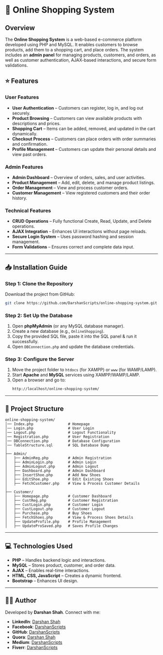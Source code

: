 # 🛒 Online Shopping System

## Overview

The **Online Shopping System** is a web-based e-commerce platform developed using PHP and MySQL. It enables customers to browse products, add them to a shopping cart, and place orders. The system includes an **admin panel** for managing products, customers, and orders, as well as customer authentication, AJAX-based interactions, and secure form validations.

## ⭐ Features

### User Features
- **User Authentication** – Customers can register, log in, and log out securely.
- **Product Browsing** – Customers can view available products with descriptions and prices.
- **Shopping Cart** – Items can be added, removed, and updated in the cart dynamically.
- **Checkout Process** – Customers can place orders with order summaries and confirmation.
- **Profile Management** – Customers can update their personal details and view past orders.

### Admin Features
- **Admin Dashboard** – Overview of orders, sales, and user activities.
- **Product Management** – Add, edit, delete, and manage product listings.
- **Order Management** – View and process customer orders.
- **Customer Management** – View registered customers and their order history.

### Technical Features
- **CRUD Operations** – Fully functional Create, Read, Update, and Delete operations.
- **AJAX Integration** – Enhances UI interactions without page reloads.
- **Secure Login System** – Uses password hashing and session management.
- **Form Validations** – Ensures correct and complete data input.

---

## 📥 Installation Guide

### Step 1: Clone the Repository
Download the project from GitHub:
```sh
git clone https://github.com/DarshanScripts/online-shopping-system.git
```

### Step 2: Set Up the Database
1. Open **phpMyAdmin** (or any MySQL database manager).
2. Create a new database (e.g., `OnlineShopping`).
3. Copy the provided SQL file, paste it into the SQL panel & run it successfully.
4. Open `DBConnection.php` and update the database credentials.

### Step 3: Configure the Server
1. Move the project folder to `htdocs` (for XAMPP) or `www` (for WAMP/LAMP).
2. Start **Apache** and **MySQL** services using XAMPP/WAMP/LAMP.
3. Open a browser and go to:
   ```sh
   http://localhost/online-shopping-system/
   ```

---

## 📂 Project Structure

```
online-shopping-system/
│── Index.php                # Homepage
│── Login.php                # User Login
│── Logout.php               # Logout Functionality
│── Registration.php         # User Registration
│── DBConnection.php         # Database Configuration
│── TableStructure.sql       # SQL Database Dump
│
├── Admin/
│   ├── AdminReg.php         # Admin Registration
│   ├── AdminLogin.php       # Admin Login
│   ├── AdminLogout.php      # Admin Logout
│   ├── Dashboard.php        # Admin Dashboard
│   ├── InsertShoe.php       # Add New Shoes
│   ├── EditShoe.php         # Edit Existing Shoes
│   ├── FetchCustomer.php    # View & Process Customer Details
│
├── Customer/
│   ├── Homepage.php         # Customer Dashboard
│   ├── CustReg.php          # Customer Registration
│   ├── CustLogin.php        # Customer Login
│   ├── CustLogout.php       # Customer Logout
│   ├── Purchase.php         # Buy Shoes
│   ├── FetchShoes.php       # View & Process Shoes Details
│   ├── UpdateProfile.php    # Profile Management
│   ├── UpdateProSaved.php   # Saves Profile Changes
```

---

## 💻 Technologies Used
- **PHP** – Handles backend logic and interactions.
- **MySQL** – Stores product, customer, and order data.
- **AJAX** – Enables real-time interactions.
- **HTML, CSS, JavaScript** – Creates a dynamic frontend.
- **Bootstrap** – Enhances UI design.

---

## 👨‍💻 Author
Developed by **Darshan Shah**. Connect with me:

- **LinkedIn**: [Darshan Shah](https://www.linkedin.com/in/darshan-shah-tech/)
- **Facebook**: [DarshanScripts](https://www.facebook.com/DarshanScripts)
- **GitHub**: [DarshanScripts](https://github.com/DarshanScripts)
- **Quora**: [Darshan Shah](https://www.quora.com/profile/Darshan-Shah-1056)
- **Medium**: [DarshanScripts](https://medium.com/@DarshanScripts)
- **Fiverr**: [DarshanScripts](https://www.fiverr.com/darshanscripts)

